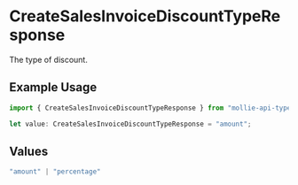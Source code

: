 # CreateSalesInvoiceDiscountTypeResponse

The type of discount.

## Example Usage

```typescript
import { CreateSalesInvoiceDiscountTypeResponse } from "mollie-api-typescript/models/operations";

let value: CreateSalesInvoiceDiscountTypeResponse = "amount";
```

## Values

```typescript
"amount" | "percentage"
```